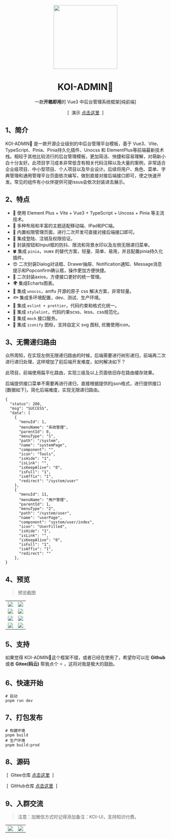 <p align="center">
  <img src="https://pic4.zhimg.com/v2-702a23ebb518199355099df77a3cfe07_b.webp" width="200" height="200" />
</p>

<h1 align="center">KOI-ADMIN🌻</h1>

<p align="center">一款<b>开箱即用</b>的 Vue3 中后台管理系统框架[纯前端]</p>

<p align="center">
  <span>&nbsp;[&nbsp;</span>
  演示
  <a href="http://39.107.143.109/login" target="_blank">点击这里</a>
  <span>&nbsp;]&nbsp;</span>
<p>

## 1、简介

KOI-ADMIN🌻 是一款开源企业级别的中后台管理平台模板，基于 Vue3、Vite、TypeScript、Pinia、Pinia持久化插件、Unocss 和 ElementPlus等前端最新技术栈。相较于其他比较流行的后台管理模板，更加简洁、快捷和容易理解，对萌新小白十分友好。此项目学习成本非常低含有相关代码注释以及大量的案例，非常适合企业级项目、中小型项目、个人项目以及毕业设计。后续将用户、角色、菜单、字典管理和通用管理平台页面依次编写，做到直接对接后端接口即可，使之快速开发。常见的组件有小伙伴提供可提issus会依次封装进去展示。

## 2、特点

- 🎯 使用 Element Plus + Vite + Vue3 + TypeScript + Uncoss + Pinia 等主流技术。
- 🍊 多种布局和丰富的主题适配移动端、IPad和PC端。
- 🐼 内置权限管理页面，进行二次开发可直接对接后端接口即可。
- 🌸 集成登陆、注销及权限验证。
- 🎃 封装按钮和Input框的防抖、限流和背景水印以及左侧无限递归菜单。
- 🍀 集成 `pinia`，vuex 的替代方案，轻量、简单、易用，并且配置pinia持久化插件。
- 😍 二次封装Dialog对话框、Drawer抽屉、Notification通知、Message消息提示和Popconfirm确认框，操作更加方便快捷。
- 🍓 二次封装axios，方便接口更好的统一管理。
- 🌍 集成Echarts图表。
- 🌈 集成 `unocss`，antfu 开源的原子 css 解决方案，非常轻量。
- 🐟 集成多环境配置，dev、测试、生产环境。
- 🌼 集成 `eslint + prettier`，代码约束和格式化统一。
- 🌻 集成 `stylelint`，代码约束scss、less、css规范化。
- 👻 集成 `mock` 接口服务。
- 🏡 集成 `iconify` 图标，支持自定义 svg 图标, 优雅使用icon。

## 3、无需递归路由

众所周知，在实现左侧无限递归路由的时候，后端需要进行树形递归，前端再二次进行递归处理，这样增加了前后端开发难度，如何解决如下？

此项目，前端使用扁平化路由，实现三级及以上页面依旧存在路由缓存效果。

后端提供接口菜单不需要再进行递归，直接根据提供的json格式，进行提供接口[数据如下]，简化后端难度，实现无限递归路由。

```properties
{
  "status": 200,
  "msg": "SUCCESS",
  "data": [
    {
      "menuId": 1,
      "menuName": "系统管理",
      "parentId": 0,
      "menuType": "1",
      "path": "/system",
      "name": "systemPage",
      "component": "",
      "icon": "Tools",
      "isHide": "1",
      "isLink": "",
      "isKeepAlive": "0",
      "isFull": "1",
      "isAffix": "1",
      "redirect": "/system/user"
    },
    {
      "menuId": 11,
      "menuName": "用户管理",
      "parentId": 1,
      "menuType": "2",
      "path": "/system/user",
      "name": "userPage",
      "component": "system/user/index",
      "icon": "UserFilled",
      "isHide": "1",
      "isLink": "",
      "isKeepAlive": "0",
      "isFull": "1",
      "isAffix": "1",
      "redirect": ""
    },
}  
```

## 4、预览

> 预览截图

<table>
  <tr>
    <td><img src="https://i.mji.rip/2023/11/23/7afa129efbd977e90c4243643d92a5e2.png" /></td>
    <td><img src="https://i.mji.rip/2023/11/23/b8118a39f4b594284c19836ded71f38f.png" /></td>
  </tr>
  <tr>
    <td><img src="https://i.mji.rip/2023/11/23/60404f1d026488d753356c58fb374e7b.png" /></td>
    <td><img src="https://i.mji.rip/2023/11/23/e61fd6ab7f71b4604bf905000e8edc37.png" /></td>
  </tr>
  <tr>
    <td><img src="https://i.mji.rip/2023/11/23/015f776f73a1242845846142820fbcf6.png" /></td>
    <td><img src="https://i.mji.rip/2023/11/23/74fb397c09df3ad6900722d1a6ab5412.png" /></td>
  </tr>
  <tr>
    <td><img src="https://i.mji.rip/2023/11/23/548158708b7b6735c3e0dee5a3f4c223.png" /></td>
    <td><img src="https://i.mji.rip/2023/11/23/2bf2ce90924826a2fd972cad814b4429.png" /></td>
  </tr>
</table>

## 5、支持

如果觉得 KOI-ADMIN🌻这个框架不错，或者已经在使用了，希望你可以在 **Github** 或者 **Gitee(码云)** 帮我点个 ⭐ ，这将对我是极大的鼓励。

## 6、快速开始

```properties
# 启动
pnpm run dev
```

## 7、打包发布

```properties
# 构建环境
pnpm build
# 生产环境
pnpm build:prod
```

## 8、源码

<p align="left">
  <span>&nbsp;[&nbsp;</span>
  Gitee仓库
  <a href="https://gitee.com/BigCatHome/koi-ui.git" target="_blank">点击这里</a>
  <span>&nbsp;]&nbsp;</span>
<p>
<p align="left">
  <span>&nbsp;[&nbsp;</span>
  GitHub仓库
  <a href="https://github.com/yuxintao6/koi-ui.git" target="_blank">点击这里</a>
  <span>&nbsp;]&nbsp;</span>
<p>

## 9、入群交流

> 注意：加微信方式时记得添加备注：KOI-UI，支持知识付费。

<table>
    <tr>
        <td><img src="https://i.miji.bid/2023/11/26/db0ea158bd0e90586b3a6636e71417ae.jpeg"/></td>
        <td><img src="https://i.miji.bid/2024/01/22/66e26e5284cd3371f770a06edec5b88d.jpeg"/></td>
    </tr>
</table>
